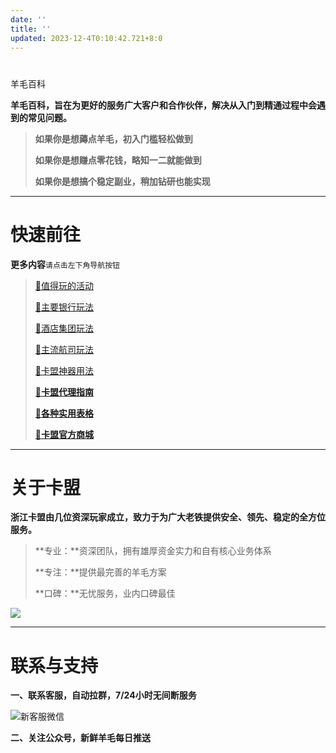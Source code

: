 ```yaml
---
date: ''
title: ''
updated: 2023-12-4T0:10:42.721+8:0
---
```

# 

羊毛百科

**羊毛百科，旨在为更好的服务广大客户和合作伙伴，解决从入门到精通过程中会遇到的常见问题。**

> **如果你是想薅点羊毛，初入门槛轻松做到**
>
> **如果你是想赚点零花钱，略知一二就能做到**
>
> **如果你是想搞个稳定副业，稍加钻研也能实现**

---

# 快速前往

**更多内容**`请点击左下角导航按钮`

> [🔗值得玩的活动](activity/hdjj.md)
>
> [🔗主要银行玩法](bank/wzyh.md)
>
> [🔗酒店集团玩法](hotel/wzjd.md)
>
> [🔗主流航司玩法](airline/wzhk.md)
>
> [🔗卡盟神器用法](start/tool.md)
>
> [🔗**卡盟代理指南**](agent/jrkm.md)
>
> [🔗**各种实用表格**](start/form.md)
>
> [🔗**卡盟官方商城**](https://kmshop.zjkmkj.com/)

---

# 关于卡盟

**浙江卡盟由几位资深玩家成立，致力于为广大老铁提供安全、领先、稳定的全方位服务。**

> **专业：**资深团队，拥有雄厚资金实力和自有核心业务体系
>
> **专注：**提供最完善的羊毛方案
>
> **口碑：**无忧服务，业内口碑最佳

![](https://wiki.zjkmkj.com/media/45.jpeg)

---

# 联系与支持

**一、联系客服，自动拉群，7/24小时无间断服务**

![新客服微信](https://wiki.zjkmkj.com/media/202304041352797.png)

**二、关注公众号，新鲜羊毛每日推送**
